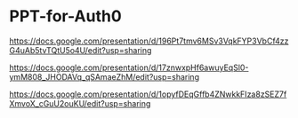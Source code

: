 # PPT-for-Auth0

https://docs.google.com/presentation/d/196Pt7tmv6MSv3VqkFYP3VbCf4zzG4uAb5tvTQtU5o4U/edit?usp=sharing

https://docs.google.com/presentation/d/17znwxpHf6awuyEqSl0-ymM808_JHODAVq_qSAmaeZhM/edit?usp=sharing

https://docs.google.com/presentation/d/1opyfDEqGffb4ZNwkkFIza8zSEZ7fXmvoX_cGuU2ouKU/edit?usp=sharing
